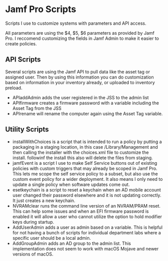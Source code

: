 # Jamf Pro Scripts
Scripts I use to customize systems with parameters and API access.

All parameters are using the $4, $5, $6 parameters as provided by Jamf Pro. I reccomend customizing the fields in Jamf Admin to make it easier to create policies.

## API Scripts
Several scripts are using the Jamf API to pull data like the asset tag or assigned user. Then by using this information you can do customization based on information in your inventory already, or uploaded to inventory preload.
* APIaddAdmin adds the user registered in the JSS to the admin list
* APIfirmware creates a firmware password with a variable including the Asset Tag from the JSS
* APIrename will rename the computer again using the Asset Tag variable.

## Utility Scripts
* installWithChoices is a script that is intended to run a policy by putting a packaging in a staging location, in this case /Library/Management and then calling the installer with the choices.xml file to customize the install. followinf the install this also will delete the files from staging.
* jamfEvent is a script I use to make Self Service buttons out of existing policies with custom triggers that may already be scoped in Jamf Pro. This lets me scope the self service policy to a subset, but also use the custom event policy for a wider deployment. It also means I only need to update a single policy when software updates come out.
* esetkeychain is a script to reset a keychain when an AD mobile account user changed their password elsewhere and it is not updating correctly. It just creates a new keychain.
* NVRAMclear runs the command line version of an NVRAM/PRAM reset. This can help some issues and when an EFI firmware password is enabled it will allow a user who cannot utilize the option to hold modifier keys during startup.
* AddUserAdmin adds a user as admin based on a variable. This is helpful for not having a bunch of scripts for individual department labs where a specific user should be a local admin.
* AddGroupAdmin adds an AD group to the admin list. This implementation does not seem to work with macOS Mojave and newer versions of macOS.